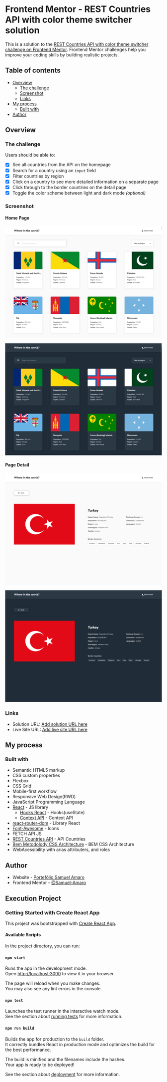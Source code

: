 # Frontend Mentor - REST Countries API with color theme switcher solution

This is a solution to the [REST Countries API with color theme switcher challenge on Frontend Mentor](https://www.frontendmentor.io/challenges/rest-countries-api-with-color-theme-switcher-5cacc469fec04111f7b848ca). Frontend Mentor challenges help you improve your coding skills by building realistic projects. 

## Table of contents

- [Overview](#overview)
  - [The challenge](#the-challenge)
  - [Screenshot](#screenshot)
  - [Links](#links)
- [My process](#my-process)
  - [Built with](#built-with)
- [Author](#author)

## Overview

### The challenge

Users should be able to:

- [x] See all countries from the API on the homepage
- [x] Search for a country using an `input` field
- [x] Filter countries by region
- [x] Click on a country to see more detailed information on a separate page
- [x] Click through to the border countries on the detail page
- [x] Toggle the color scheme between light and dark mode *(optional)*

### Screenshot

#### Home Page

![](./design/result-desktop-home-light.png)

![](./design/result-desktop-home-dark.png)

#### Page Detail

![](./design/result-desktop-detail-light.png)

![](./design/result-desktop-detail-dark.png)

### Links

- Solution URL: [Add solution URL here](https://your-solution-url.com)
- Live Site URL: [Add live site URL here](https://your-live-site-url.com)

## My process

### Built with

- Semantic HTML5 markup
- CSS custom properties
- Flexbox
- CSS Grid
- Mobile-first workflow
- Responsive Web Design(RWD)
- JavaScript Programming Language
- [React](https://reactjs.org/) - JS library
  - [Hooks React](https://reactjs.org/docs/hooks-intro.html) - Hooks(useState)
  - [Context API](https://reactjs.org/docs/context.html) - Context API
- [react-router-dom](https://reactrouter.com/en/main) - Library React
- [Font-Awesome](https://fontawesome.com/icons) - Icons
- FETCH API JS
- [REST Countries API](https://restcountries.com) - API Countries
- [Bem Metodolody CSS Architecture](https://getbem.com/introduction/) - BEM CSS Architecture
- WebAcessibility with arias attributers, and roles

## Author

- Website - [Portefólio Samuel Amaro](https://samuel-amaro.github.io/portfolio-web/)
- Frontend Mentor - [@Samuel-Amaro](https://www.frontendmentor.io/profile/Samuel-Amaro)

## Execution Project

### Getting Started with Create React App

This project was bootstrapped with [Create React App](https://github.com/facebook/create-react-app).

#### Available Scripts

In the project directory, you can run:

#### `npm start`

Runs the app in the development mode.\
Open [http://localhost:3000](http://localhost:3000) to view it in your browser.

The page will reload when you make changes.\
You may also see any lint errors in the console.

#### `npm test`

Launches the test runner in the interactive watch mode.\
See the section about [running tests](https://facebook.github.io/create-react-app/docs/running-tests) for more information.

#### `npm run build`

Builds the app for production to the `build` folder.\
It correctly bundles React in production mode and optimizes the build for the best performance.

The build is minified and the filenames include the hashes.\
Your app is ready to be deployed!

See the section about [deployment](https://facebook.github.io/create-react-app/docs/deployment) for more information.

